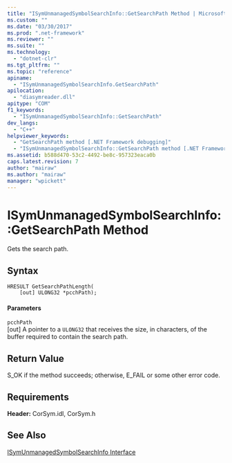 ```yaml
---
title: "ISymUnmanagedSymbolSearchInfo::GetSearchPath Method | Microsoft Docs"
ms.custom: ""
ms.date: "03/30/2017"
ms.prod: ".net-framework"
ms.reviewer: ""
ms.suite: ""
ms.technology: 
  - "dotnet-clr"
ms.tgt_pltfrm: ""
ms.topic: "reference"
apiname: 
  - "ISymUnmanagedSymbolSearchInfo.GetSearchPath"
apilocation: 
  - "diasymreader.dll"
apitype: "COM"
f1_keywords: 
  - "ISymUnmanagedSymbolSearchInfo::GetSearchPath"
dev_langs: 
  - "C++"
helpviewer_keywords: 
  - "GetSearchPath method [.NET Framework debugging]"
  - "ISymUnmanagedSymbolSearchInfo::GetSearchPath method [.NET Framework debugging]"
ms.assetid: b588d470-53c2-4492-be8c-957323eaca0b
caps.latest.revision: 7
author: "mairaw"
ms.author: "mairaw"
manager: "wpickett"
---
```

# ISymUnmanagedSymbolSearchInfo::GetSearchPath Method
Gets the search path.  
  
## Syntax  
  
```  
HRESULT GetSearchPathLength(  
    [out] ULONG32 *pcchPath);  
```  
  
#### Parameters  
 `pcchPath`  
 [out] A pointer to a `ULONG32` that receives the size, in characters, of the buffer required to contain the search path.  
  
## Return Value  
 S_OK if the method succeeds; otherwise, E_FAIL or some other error code.  
  
## Requirements  
 **Header:** CorSym.idl, CorSym.h  
  
## See Also  
 [ISymUnmanagedSymbolSearchInfo Interface](../../../../docs/framework/unmanaged-api/diagnostics/isymunmanagedsymbolsearchinfo-interface.md)